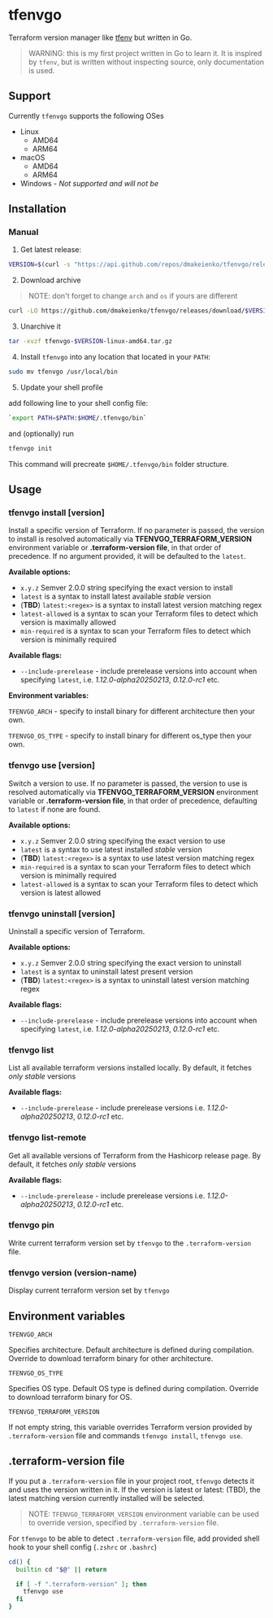 # tfenvgo

Terraform version manager like [tfenv](https://github.com/tfutils/tfenv) but written in Go.

> WARNING: this is my first project written in Go to learn it. It is inspired by `tfenv`, but is written without inspecting source, only documentation is used.

## Support

Currently `tfenvgo` supports the following OSes

* Linux
  * AMD64
  * ARM64
* macOS
  * AMD64
  * ARM64
* Windows - *Not supported and will not be*

## Installation

### Manual

1. Get latest release:

```sh
VERSION=$(curl -s "https://api.github.com/repos/dmakeienko/tfenvgo/releases" | jq -r '.[].tag_name' |head -1)
```

2. Download archive

> NOTE: don't forget to change `arch` and `os` if yours are different

```sh
curl -LO https://github.com/dmakeienko/tfenvgo/releases/download/$VERSION/tfenvgo-$VERSION-linux-amd64.tar.gz
```

3. Unarchive it

```sh
tar -xvzf tfenvgo-$VERSION-linux-amd64.tar.gz
```

4. Install `tfenvgo` into any location that located in your `PATH`:

```sh
sudo mv tfenvgo /usr/local/bin
```

5. Update your shell profile

add following line to your shell config file:

```sh
`export PATH=$PATH:$HOME/.tfenvgo/bin`
```

and (optionally) run

```sh
tfenvgo init
```

This command will precreate `$HOME/.tfenvgo/bin` folder structure.

## Usage

### tfenvgo install [version]

Install a specific version of Terraform.
If no parameter is passed, the version to install is resolved automatically via **TFENVGO_TERRAFORM_VERSION** environment variable or **.terraform-version file**, in that order of precedence. If no argument provided, it will be defaulted to the `latest`.

**Available options:**

* `x.y.z` Semver 2.0.0 string specifying the exact version to install
* `latest` is a syntax to install latest available *stable* version
* (**TBD**) `latest:<regex>` is a syntax to install latest version matching regex
* `latest-allowed` is a syntax to scan your Terraform files to detect which version is maximally allowed
* `min-required` is a syntax to scan your Terraform files to detect which version is minimally required

**Available flags:**

* `--include-prerelease` - include prerelease versions into account when specifying `latest`, i.e. *1.12.0-alpha20250213*, *0.12.0-rc1* etc.

**Environment variables:**

`TFENVGO_ARCH` - specify to install binary for different architecture then your own.

`TFENVGO_OS_TYPE` - specify to install binary for different os_type then your own.

### tfenvgo use [version]

Switch a version to use.
If no parameter is passed, the version to use is resolved automatically via **TFENVGO_TERRAFORM_VERSION** environment variable or **.terraform-version file**, in that order of precedence, defaulting to `latest` if none are found.

**Available options:**

* `x.y.z` Semver 2.0.0 string specifying the exact version to use
* `latest` is a syntax to use latest installed *stable* version
* (**TBD**) `latest:<regex>` is a syntax to use latest version matching regex
* `min-required` is a syntax to scan your Terraform files to detect which version is minimally required
* `latest-allowed` is a syntax to scan your Terraform files to detect which version is latest allowed

### tfenvgo uninstall [version]

Uninstall a specific version of Terraform.

**Available options:**

* `x.y.z` Semver 2.0.0 string specifying the exact version to uninstall
* `latest` is a syntax to uninstall latest present version
* (**TBD**) `latest:<regex>` is a syntax to uninstall latest version matching regex

**Available flags:**

* `--include-prerelease` - include prerelease versions into account when specifying `latest`, i.e. *1.12.0-alpha20250213*, *0.12.0-rc1* etc.

### tfenvgo list

List all available terraform versions installed locally.
By default, it fetches *only stable* versions

**Available flags:**

* `--include-prerelease` - include prerelease versions i.e. *1.12.0-alpha20250213*, *0.12.0-rc1* etc.

### tfenvgo list-remote

Get all available versions of Terraform from the Hashicorp release page.
By default, it fetches *only stable* versions

**Available flags:**

* `--include-prerelease` - include prerelease versions i.e. *1.12.0-alpha20250213*, *0.12.0-rc1* etc.

### tfenvgo pin

Write current terraform version set by `tfenvgo` to the `.terraform-version` file.

### tfenvgo version (version-name)

Display current terraform version set by `tfenvgo`

## Environment variables

`TFENVGO_ARCH`

Specifies architecture. Default architecture is defined during compilation. Override to download terraform binary for other architecture.

`TFENVGO_OS_TYPE`

Specifies OS type. Default OS type is defined during compilation. Override to download terraform binary for OS.

`TFENVGO_TERRAFORM_VERSION`

If not empty string, this variable overrides Terraform version provided by `.terraform-version` file and commands `tfenvgo install`, `tfenvgo use`.

## .terraform-version file

If you put a `.terraform-version` file in your project root, `tfenvgo` detects it and uses the version written in it. If the version is latest or latest:<regex> (TBD), the latest matching version currently installed will be selected.

> NOTE: `TFENVGO_TERRAFORM_VERSION` environment variable can be used to override version, specified by `.terraform-version` file.

For `tfenvgo` to be able to detect `.terraform-version` file, add provided shell hook to your shell config (`.zshrc` or `.bashrc`)

```sh
cd() {
  builtin cd "$@" || return

  if [ -f ".terraform-version" ]; then
    tfenvgo use
  fi
}
```
